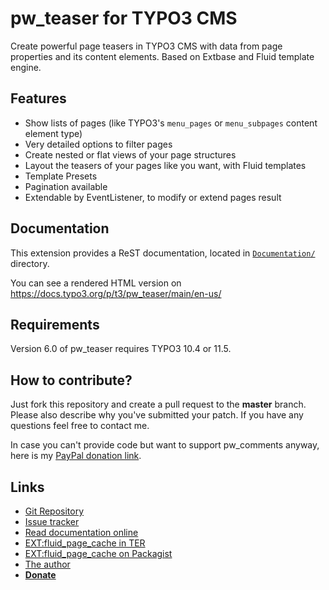 # pw_teaser for TYPO3 CMS

Create powerful page teasers in TYPO3 CMS with data from page properties and its content elements. 
Based on Extbase and Fluid template engine.


## Features

- Show lists of pages (like TYPO3's ``menu_pages`` or ``menu_subpages`` content element type)
- Very detailed options to filter pages
- Create nested or flat views of your page structures
- Layout the teasers of your pages like you want, with Fluid templates
- Template Presets
- Pagination available
- Extendable by EventListener, to modify or extend pages result


## Documentation

This extension provides a ReST documentation, located in [``Documentation/``](Documentation) directory.

You can see a rendered HTML version on https://docs.typo3.org/p/t3/pw_teaser/main/en-us/


## Requirements

Version 6.0 of pw_teaser requires TYPO3 10.4 or 11.5.


## How to contribute?

Just fork this repository and create a pull request to the **master** branch.
Please also describe why you've submitted your patch. If you have any questions feel free to contact me.

In case you can't provide code but want to support pw_comments anyway, here is my [PayPal donation link](https://www.paypal.com/cgi-bin/webscr?cmd=_s-xclick&hosted_button_id=2DCCULSKFRZFU).


## Links

- [Git Repository](https://github.com/a-r-m-i-n/pw_teaser)
- [Issue tracker](https://github.com/a-r-m-i-n/pw_teaser/issues)
- [Read documentation online](https://docs.typo3.org/p/t3/pw_teaser/main/en-us/)
- [EXT:fluid_page_cache in TER](https://extensions.typo3.org/extension/pw_teaser)
- [EXT:fluid_page_cache on Packagist](https://packagist.org/packages/t3/pw_teaser)
- [The author](https://v.ieweg.de)
- [**Donate**](https://www.paypal.com/cgi-bin/webscr?cmd=_s-xclick&hosted_button_id=9LJYFQGJ7S232)
